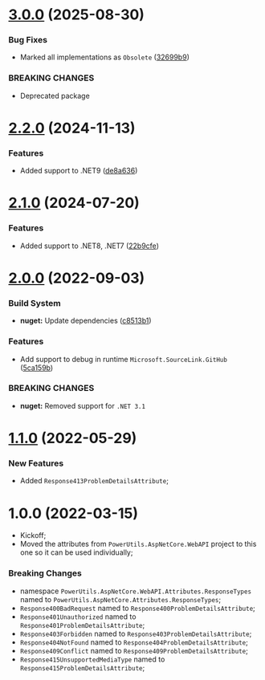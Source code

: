 # [3.0.0](https://github.com/TechNobre/PowerUtils.AspNetCore.ErrorHandler.ResponseTypes/compare/v2.2.0...v3.0.0) (2025-08-30)


### Bug Fixes

* Marked all implementations as `Obsolete` ([32699b9](https://github.com/TechNobre/PowerUtils.AspNetCore.ErrorHandler.ResponseTypes/commit/32699b9c0aa03146ae152dc22ccc28c5151db921))


### BREAKING CHANGES

* Deprecated package

# [2.2.0](https://github.com/TechNobre/PowerUtils.AspNetCore.ErrorHandler.ResponseTypes/compare/v2.1.0...v2.2.0) (2024-11-13)


### Features

* Added support to .NET9 ([de8a636](https://github.com/TechNobre/PowerUtils.AspNetCore.ErrorHandler.ResponseTypes/commit/de8a636200dc9859e757a8ec8294757c0f15a366))

# [2.1.0](https://github.com/TechNobre/PowerUtils.AspNetCore.ErrorHandler.ResponseTypes/compare/v2.0.0...v2.1.0) (2024-07-20)


### Features

* Added support to .NET8, .NET7 ([22b9cfe](https://github.com/TechNobre/PowerUtils.AspNetCore.ErrorHandler.ResponseTypes/commit/22b9cfe6b03bbdeaeb94ffe60cd4f57fe9af692f))

# [2.0.0](https://github.com/TechNobre/PowerUtils.AspNetCore.ErrorHandler.ResponseTypes/compare/v1.1.0...v2.0.0) (2022-09-03)


### Build System

* **nuget:** Update dependencies ([c8513b1](https://github.com/TechNobre/PowerUtils.AspNetCore.ErrorHandler.ResponseTypes/commit/c8513b16d13a8ccc32a1276380896f95ccdb09fc))


### Features

* Add support to debug in runtime `Microsoft.SourceLink.GitHub` ([5ca159b](https://github.com/TechNobre/PowerUtils.AspNetCore.ErrorHandler.ResponseTypes/commit/5ca159bd99a6b3fe9c89afe0f734db84ebb5edf5))


### BREAKING CHANGES

* **nuget:** Removed support for `.NET 3.1`

# [1.1.0](https://github.com/TechNobre/PowerUtils.AspNetCore.ErrorHandler.ResponseTypes/compare/v1.0.0...v1.1.0) (2022-05-29)


### New Features

- Added `Response413ProblemDetailsAttribute`;




# 1.0.0 (2022-03-15)

- Kickoff;
- Moved the attributes from `PowerUtils.AspNetCore.WebAPI` project to this one so it can be used individually;


### Breaking Changes

- namespace `PowerUtils.AspNetCore.WebAPI.Attributes.ResponseTypes` named to `PowerUtils.AspNetCore.Attributes.ResponseTypes`;
- `Response400BadRequest` named to `Response400ProblemDetailsAttribute`;
- `Response401Unauthorized` named to `Response401ProblemDetailsAttribute`;
- `Response403Forbidden` named to `Response403ProblemDetailsAttribute`;
- `Response404NotFound` named to `Response404ProblemDetailsAttribute`;
- `Response409Conflict` named to `Response409ProblemDetailsAttribute`;
- `Response415UnsupportedMediaType` named to `Response415ProblemDetailsAttribute`;
